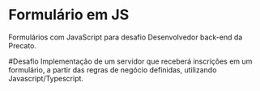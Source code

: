 # Formulário em JS
Formulários com JavaScript para desafio Desenvolvedor back-end da Precato.

#Desafio
Implementação de um servidor que receberá inscrições em um formulário, a partir das regras de negócio definidas, utilizando Javascript/Typescript.
